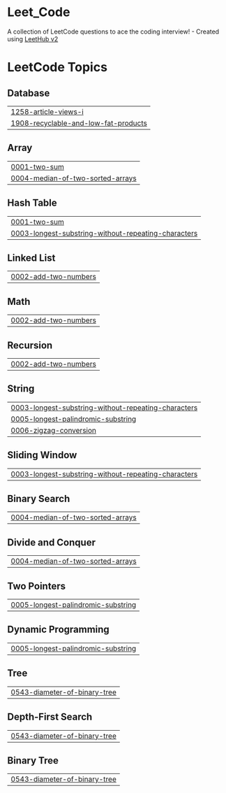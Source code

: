 # Leet_Code
A collection of LeetCode questions to ace the coding interview! - Created using [LeetHub v2](https://github.com/arunbhardwaj/LeetHub-2.0)

<!---LeetCode Topics Start-->
# LeetCode Topics
## Database
|  |
| ------- |
| [1258-article-views-i](https://github.com/VaibhavSalonia1212/Leet_Code/tree/master/1258-article-views-i) |
| [1908-recyclable-and-low-fat-products](https://github.com/VaibhavSalonia1212/Leet_Code/tree/master/1908-recyclable-and-low-fat-products) |
## Array
|  |
| ------- |
| [0001-two-sum](https://github.com/VaibhavSalonia1212/Leet_Code/tree/master/0001-two-sum) |
| [0004-median-of-two-sorted-arrays](https://github.com/VaibhavSalonia1212/Leet_Code/tree/master/0004-median-of-two-sorted-arrays) |
## Hash Table
|  |
| ------- |
| [0001-two-sum](https://github.com/VaibhavSalonia1212/Leet_Code/tree/master/0001-two-sum) |
| [0003-longest-substring-without-repeating-characters](https://github.com/VaibhavSalonia1212/Leet_Code/tree/master/0003-longest-substring-without-repeating-characters) |
## Linked List
|  |
| ------- |
| [0002-add-two-numbers](https://github.com/VaibhavSalonia1212/Leet_Code/tree/master/0002-add-two-numbers) |
## Math
|  |
| ------- |
| [0002-add-two-numbers](https://github.com/VaibhavSalonia1212/Leet_Code/tree/master/0002-add-two-numbers) |
## Recursion
|  |
| ------- |
| [0002-add-two-numbers](https://github.com/VaibhavSalonia1212/Leet_Code/tree/master/0002-add-two-numbers) |
## String
|  |
| ------- |
| [0003-longest-substring-without-repeating-characters](https://github.com/VaibhavSalonia1212/Leet_Code/tree/master/0003-longest-substring-without-repeating-characters) |
| [0005-longest-palindromic-substring](https://github.com/VaibhavSalonia1212/Leet_Code/tree/master/0005-longest-palindromic-substring) |
| [0006-zigzag-conversion](https://github.com/VaibhavSalonia1212/Leet_Code/tree/master/0006-zigzag-conversion) |
## Sliding Window
|  |
| ------- |
| [0003-longest-substring-without-repeating-characters](https://github.com/VaibhavSalonia1212/Leet_Code/tree/master/0003-longest-substring-without-repeating-characters) |
## Binary Search
|  |
| ------- |
| [0004-median-of-two-sorted-arrays](https://github.com/VaibhavSalonia1212/Leet_Code/tree/master/0004-median-of-two-sorted-arrays) |
## Divide and Conquer
|  |
| ------- |
| [0004-median-of-two-sorted-arrays](https://github.com/VaibhavSalonia1212/Leet_Code/tree/master/0004-median-of-two-sorted-arrays) |
## Two Pointers
|  |
| ------- |
| [0005-longest-palindromic-substring](https://github.com/VaibhavSalonia1212/Leet_Code/tree/master/0005-longest-palindromic-substring) |
## Dynamic Programming
|  |
| ------- |
| [0005-longest-palindromic-substring](https://github.com/VaibhavSalonia1212/Leet_Code/tree/master/0005-longest-palindromic-substring) |
## Tree
|  |
| ------- |
| [0543-diameter-of-binary-tree](https://github.com/VaibhavSalonia1212/Leet_Code/tree/master/0543-diameter-of-binary-tree) |
## Depth-First Search
|  |
| ------- |
| [0543-diameter-of-binary-tree](https://github.com/VaibhavSalonia1212/Leet_Code/tree/master/0543-diameter-of-binary-tree) |
## Binary Tree
|  |
| ------- |
| [0543-diameter-of-binary-tree](https://github.com/VaibhavSalonia1212/Leet_Code/tree/master/0543-diameter-of-binary-tree) |
<!---LeetCode Topics End-->